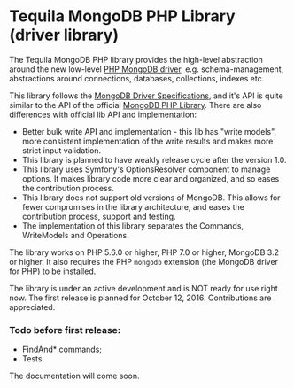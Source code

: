 # Tequila MongoDB PHP Library (driver library)

The Tequila MongoDB PHP library provides the high-level abstraction around the new low-level [PHP MongoDB driver](https://github.com/mongodb/mongo-php-driver), e.g.
schema-management, abstractions around connections, databases, collections, indexes etc.

This library follows the [MongoDB Driver Specifications](https://github.com/mongodb/specifications), and it's API is quite similar to the API of the official [MongoDB PHP Library](https://github.com/mongodb/mongo-php-driver).
There are also differences with official lib API and implementation:
- Better bulk write API and implementation - this lib has "write models", more consistent implementation of the write results and makes more strict input validation.
- This library is planned to have weakly release cycle after the version 1.0. 
- This library uses Symfony's OptionsResolver component to manage options. It makes library code more clear and organized, and so eases the contribution process.
- This library does not support old versions of MongoDB. This allows for fewer compromises in the library architecture, and eases the contribution process, support and testing. 
- The implementation of this library separates the Commands, WriteModels and Operations.

The library works on PHP 5.6.0 or higher, PHP 7.0 or higher, MongoDB 3.2 or higher. It also requires the PHP `mongodb` extension (the MongoDB driver for PHP) to be installed.

The library is under an active development and is NOT ready for use right now. The first release is planned for October 12, 2016.
Contributions are appreciated.

### Todo before first release:

- FindAnd* commands;
- Tests.

The documentation will come soon.
